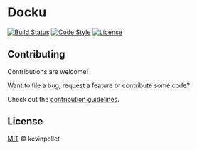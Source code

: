 # Docku

[![Build Status](https://github.com/kevinpollet/docku/workflows/Build/badge.svg)](https://github.com/kevinpollet/docku/actions)
[![Code Style](https://img.shields.io/badge/code_style-prettier-blue.svg)](https://github.com/prettier/prettier)
[![License](https://img.shields.io/badge/license-MIT-blue.svg)](./LICENSE.md)

## Contributing

Contributions are welcome!

Want to file a bug, request a feature or contribute some code?

Check out the [contribution guidelines][2].

## License

[MIT][1] © kevinpollet

[1]: ./LICENSE.md
[2]: ./CONTRIBUTING.md
